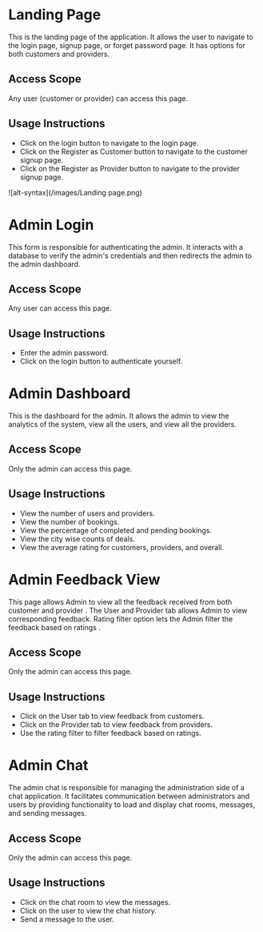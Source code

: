 # Landing Page

This is the landing page of the application. It allows the user to navigate to the login page, signup page, or forget password page. It has options for both customers and providers.

## Access Scope

Any user (customer or provider) can access this page.

## Usage Instructions

- Click on the login button to navigate to the login page.
- Click on the Register as Customer button to navigate to the customer signup page.
- Click on the Register as Provider button to navigate to the provider signup page.

![alt-syntax](/images/Landing page.png)

# Admin Login

This form is responsible for authenticating the admin. It interacts with a database to verify the admin's credentials and then redirects the admin to the admin dashboard.

## Access Scope

Any user can access this page.

## Usage Instructions

- Enter the admin password.
- Click on the login button to authenticate yourself.


# Admin Dashboard

This is the dashboard for the admin. It allows the admin to view the analytics of the system, view all the users, and view all the providers.

## Access Scope

Only the admin can access this page.

## Usage Instructions

- View the number of users and providers.
- View the number of bookings.
- View the percentage of completed and pending bookings.
- View the city wise counts of deals.
- View the average rating for customers, providers, and overall.


# Admin Feedback View

This page allows Admin to view all the feedback received from both customer and provider . The User and Provider tab allows Admin to view corresponding feedback. Rating filter option lets the Admin filter the feedback based on ratings .

## Access Scope

Only the admin can access this page.

## Usage Instructions

- Click on the User tab to view feedback from customers.
- Click on the Provider tab to view feedback from providers.
- Use the rating filter to filter feedback based on ratings.


# Admin Chat

The admin chat is responsible for managing the administration side of a chat application. It facilitates communication between administrators and users by providing functionality to load and display chat rooms, messages, and sending messages.

## Access Scope

Only the admin can access this page.

## Usage Instructions

- Click on the chat room to view the messages.
- Click on the user to view the chat history.
- Send a message to the user.
